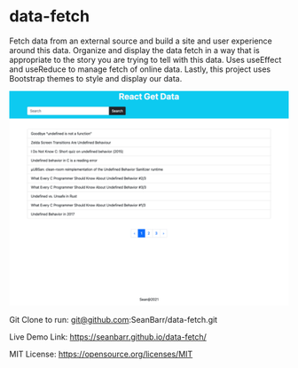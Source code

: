# data-fetch
Fetch data from an external source and build a site and user experience around this data.
Organize and display the data fetch in a way that is appropriate to the story you are trying to tell with this data.
Uses useEffect and useReduce to manage fetch of online data.
Lastly, this project uses Bootstrap themes to style and display our data.

![datafetch preview image](https://github.com/SeanBarr/data-fetch/blob/main/image/preview.png?raw=true)

Git Clone to run: 
git@github.com:SeanBarr/data-fetch.git

Live Demo Link: 
https://seanbarr.github.io/data-fetch/

MIT License: 
https://opensource.org/licenses/MIT